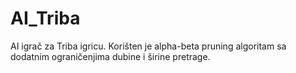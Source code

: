 # AI_Triba
AI igrač za Triba igricu. Korišten je alpha-beta pruning algoritam sa dodatnim ograničenjima dubine i širine pretrage.

